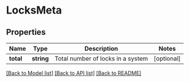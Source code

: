 # LocksMeta

## Properties
Name | Type | Description | Notes
------------ | ------------- | ------------- | -------------
**total** | **string** | Total number of locks in a system | [optional] 

[[Back to Model list]](../README.md#documentation-for-models) [[Back to API list]](../README.md#documentation-for-api-endpoints) [[Back to README]](../README.md)


